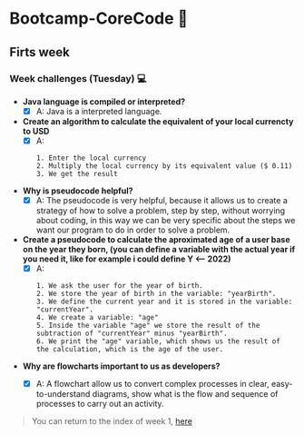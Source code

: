 # Bootcamp-CoreCode 🚀

## Firts week
### Week challenges (Tuesday) 💻
- **Java language is compiled or interpreted?**
	- [x] A: Java is a interpreted language.

- **Create an algorithm to calculate the equivalent of your local currencty to USD**
	- [x] A:
		```
        1. Enter the local currency
        2. Multiply the local currency by its equivalent value ($ 0.11)
        3. We get the result
        ```

- **Why is pseudocode helpful?**
	- [x] A: The pseudocode is very helpful, because it allows us to create a strategy of how to solve a problem, step by step, without worrying about coding, in this way we can be very specific about the steps we want our program to do in order to solve a problem.

- **Create a pseudocode to calculate the aproximated age of a user base on the year they born, (you can define a variable with the actual year if you need it, like for example i could define Y <-- 2022)**
	- [x] A:
        ```
		1. We ask the user for the year of birth.
		2. We store the year of birth in the variable: "yearBirth".
		3. We define the current year and it is stored in the variable: "currentYear".
		4. We create a variable: "age"
		5. Inside the variable "age" we store the result of the subtraction of "currentYear" minus "yearBirth".
		6. We print the "age" variable, which shows us the result of the calculation, which is the age of the user.
        ```

- **Why are flowcharts important to us as developers?**
	- [x] A: A flowchart allow us to convert complex processes in clear, easy-to-understand diagrams, show what is the flow and sequence of processes to carry out an activity.


> You can return to the index of week 1, [here](indexWeek1.md)